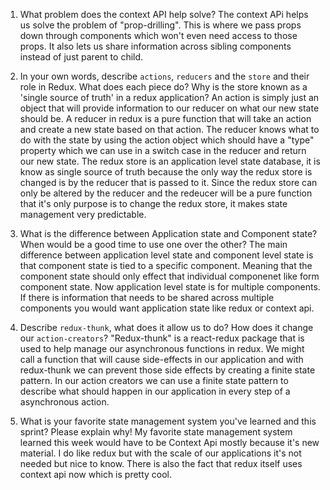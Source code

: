 1. What problem does the context API help solve?
   The context APi helps us solve the problem of "prop-drilling". This is where we pass props down through components which won't even need access to those props. It also lets us share information across sibling components instead of just parent to child.

1. In your own words, describe `actions`, `reducers` and the `store` and their role in Redux. What does each piece do? Why is the store known as a 'single source of truth' in a redux application?
   An action is simply just an object that will provide information to our reducer on what our new state should be. A reducer in redux is a pure function that will take an action and create a new state based on that action. The reducer knows what to do with the state by using the action object which should have a "type" property which we can use in a switch case in the reducer and return our new state. The redux store is an application level state database, it is know as single source of truth because the only way the redux store is changed is by the reducer that is passed to it. Since the redux store can only be altered by the reducer and the redeucer will be a pure function that it's only purpose is to change the redux store, it makes state management very predictable.

1. What is the difference between Application state and Component state? When would be a good time to use one over the other?
   The main difference between application level state and component level state is that component state is tied to a specific component. Meaning that the component state should only effect that individual componenet like form component state. Now application level state is for multiple components. If there is information that needs to be shared across multiple components you would want application state like redux or context api.

1. Describe `redux-thunk`, what does it allow us to do? How does it change our `action-creators`?
   "Redux-thunk" is a react-redux package that is used to help manage our asynchronous functions in redux. We might call a function that will cause side-effects in our application and with redux-thunk we can prevent those side effects by creating a finite state pattern. In our action creators we can use a finite state pattern to describe what should happen in our application in every step of a asynchronous action.

1. What is your favorite state management system you've learned and this sprint? Please explain why!
   My favorite state management system learned this week would have to be Context Api mostly because it's new material. I do like redux but with the scale of our applications it's not needed but nice to know. There is also the fact that redux itself uses context api now which is pretty cool.
